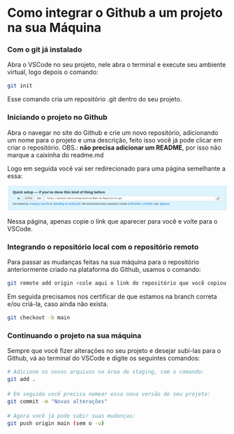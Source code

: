 # Como integrar o Github a um projeto na sua Máquina

### Com o git já instalado

Abra o VSCode no seu projeto, nele abra o terminal e 
execute seu ambiente virtual, logo depois o comando:
```bash
git init
``` 
Esse comando cria um repositório .git dentro do seu projeto.

### Iniciando o projeto no Github

Abra o navegar no site do Github e crie um novo repositório, adicionando um nome para o projeto
e uma descrição, feito isso você já pode clicar em criar o repositório.
OBS.: **não precisa adicionar um README**, por isso não marque a caixinha do readme.md

Logo em seguida você vai ser redirecionado para uma página semelhante a essa:

<img src="https://github.com/alinnegrazielle/Tutorial-Github/blob/main/linkremote.png">

Nessa página, apenas copie o link que aparecer para você e volte para o VSCode.

### Integrando o repositório local com o repositório remoto

Para passar as mudanças feitas na sua máquina para o repositório anteriormente criado na plataforma do Github, usamos o comando:
```bash
git remote add origin <cole aqui o link do repositório que vocẽ copiou da página no github>
```

Em seguida precisamos nos certificar de que estamos na branch correta e/ou criá-la, caso ainda não exista.
```bash
git checkout -b main
```

### Continuando o projeto na sua máquina

Sempre que você fizer alterações no seu projeto e desejar subí-las para o Github, vá ao terminal do VSCode e digite os seguintes comandos:

```bash
# Adicione os novos arquivos na área de staging, com o comando:
git add .

# Em seguida você precisa nomear essa nova versão do seu projeto:
git commit -m "Novas alterações"

# Agora você já pode subir suas mudanças:
git push origin main (sem o -u)

``` 

